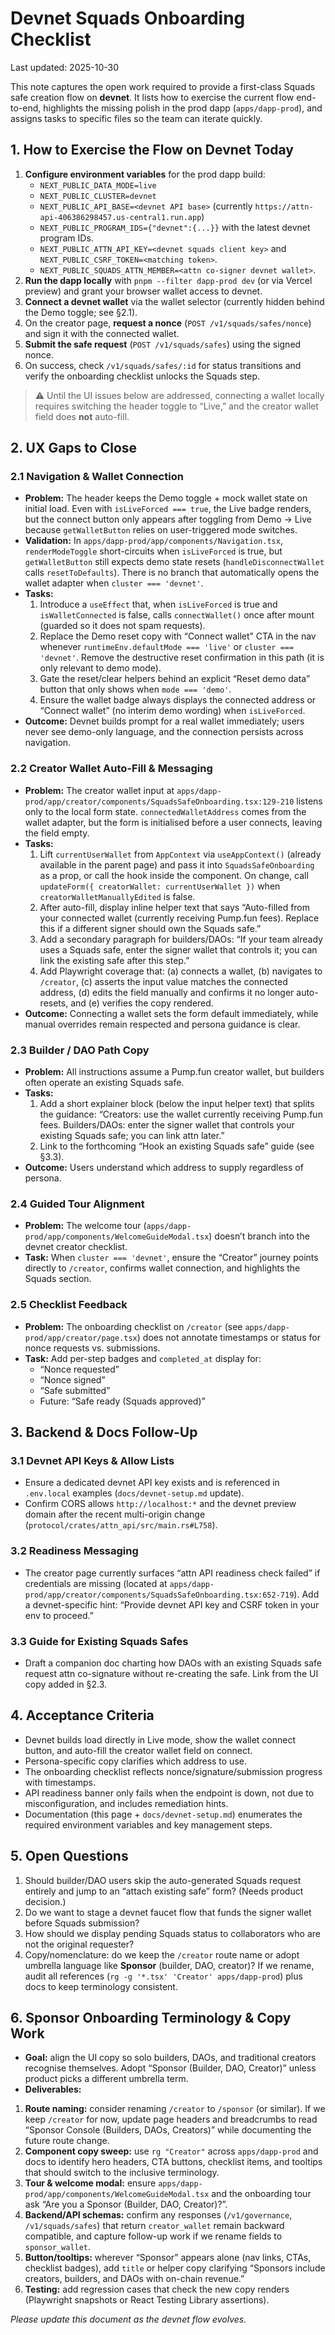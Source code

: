 # Devnet Squads Onboarding Checklist

Last updated: 2025-10-30

This note captures the open work required to provide a first-class Squads safe creation flow on **devnet**. It lists how to exercise the current flow end-to-end, highlights the missing polish in the prod dapp (`apps/dapp-prod`), and assigns tasks to specific files so the team can iterate quickly.

## 1. How to Exercise the Flow on Devnet Today

1. **Configure environment variables** for the prod dapp build:
   - `NEXT_PUBLIC_DATA_MODE=live`
   - `NEXT_PUBLIC_CLUSTER=devnet`
   - `NEXT_PUBLIC_API_BASE=<devnet API base>` (currently `https://attn-api-406386298457.us-central1.run.app`)
   - `NEXT_PUBLIC_PROGRAM_IDS={"devnet":{...}}` with the latest devnet program IDs.
   - `NEXT_PUBLIC_ATTN_API_KEY=<devnet squads client key>` and `NEXT_PUBLIC_CSRF_TOKEN=<matching token>`.
   - `NEXT_PUBLIC_SQUADS_ATTN_MEMBER=<attn co-signer devnet wallet>`.
2. **Run the dapp locally** with `pnpm --filter dapp-prod dev` (or via Vercel preview) and grant your browser wallet access to devnet.
3. **Connect a devnet wallet** via the wallet selector (currently hidden behind the Demo toggle; see §2.1).
4. On the creator page, **request a nonce** (`POST /v1/squads/safes/nonce`) and sign it with the connected wallet.
5. **Submit the safe request** (`POST /v1/squads/safes`) using the signed nonce.
6. On success, check `/v1/squads/safes/:id` for status transitions and verify the onboarding checklist unlocks the Squads step.

> ⚠️ Until the UI issues below are addressed, connecting a wallet locally requires switching the header toggle to “Live,” and the creator wallet field does **not** auto-fill.

## 2. UX Gaps to Close

### 2.1 Navigation & Wallet Connection
- **Problem:** The header keeps the Demo toggle + mock wallet state on initial load. Even with `isLiveForced === true`, the Live badge renders, but the connect button only appears after toggling from Demo → Live because `getWalletButton` relies on user-triggered mode switches.
- **Validation:** In `apps/dapp-prod/app/components/Navigation.tsx`, `renderModeToggle` short-circuits when `isLiveForced` is true, but `getWalletButton` still expects demo state resets (`handleDisconnectWallet` calls `resetToDefaults`). There is no branch that automatically opens the wallet adapter when `cluster === 'devnet'`.
- **Tasks:**
  1. Introduce a `useEffect` that, when `isLiveForced` is true and `isWalletConnected` is false, calls `connectWallet()` once after mount (guarded so it does not spam requests).
  2. Replace the Demo reset copy with “Connect wallet” CTA in the nav whenever `runtimeEnv.defaultMode === 'live'` or `cluster === 'devnet'`. Remove the destructive reset confirmation in this path (it is only relevant to demo mode).
  3. Gate the reset/clear helpers behind an explicit “Reset demo data” button that only shows when `mode === 'demo'`.
  4. Ensure the wallet badge always displays the connected address or “Connect wallet” (no interim demo wording) when `isLiveForced`.
- **Outcome:** Devnet builds prompt for a real wallet immediately; users never see demo-only language, and the connection persists across navigation.

### 2.2 Creator Wallet Auto-Fill & Messaging
- **Problem:** The creator wallet input at `apps/dapp-prod/app/creator/components/SquadsSafeOnboarding.tsx:129-210` listens only to the local form state. `connectedWalletAddress` comes from the wallet adapter, but the form is initialised before a user connects, leaving the field empty.
- **Tasks:**
  1. Lift `currentUserWallet` from `AppContext` via `useAppContext()` (already available in the parent page) and pass it into `SquadsSafeOnboarding` as a prop, or call the hook inside the component. On change, call `updateForm({ creatorWallet: currentUserWallet })` when `creatorWalletManuallyEdited` is false.
  2. After auto-fill, display inline helper text that says “Auto-filled from your connected wallet (currently receiving Pump.fun fees). Replace this if a different signer should own the Squads safe.”
  3. Add a secondary paragraph for builders/DAOs: “If your team already uses a Squads safe, enter the signer wallet that controls it; you can link the existing safe after this step.”
  4. Add Playwright coverage that: (a) connects a wallet, (b) navigates to `/creator`, (c) asserts the input value matches the connected address, (d) edits the field manually and confirms it no longer auto-resets, and (e) verifies the copy rendered.
- **Outcome:** Connecting a wallet sets the form default immediately, while manual overrides remain respected and persona guidance is clear.

### 2.3 Builder / DAO Path Copy
- **Problem:** All instructions assume a Pump.fun creator wallet, but builders often operate an existing Squads safe.
- **Tasks:**
  1. Add a short explainer block (below the input helper text) that splits the guidance: “Creators: use the wallet currently receiving Pump.fun fees. Builders/DAOs: enter the signer wallet that controls your existing Squads safe; you can link attn later.”
  2. Link to the forthcoming “Hook an existing Squads safe” guide (see §3.3).
- **Outcome:** Users understand which address to supply regardless of persona.

### 2.4 Guided Tour Alignment
- **Problem:** The welcome tour (`apps/dapp-prod/app/components/WelcomeGuideModal.tsx`) doesn’t branch into the devnet creator checklist.
- **Task:** When `cluster === 'devnet'`, ensure the “Creator” journey points directly to `/creator`, confirms wallet connection, and highlights the Squads section.

### 2.5 Checklist Feedback
- **Problem:** The onboarding checklist on `/creator` (see `apps/dapp-prod/app/creator/page.tsx`) does not annotate timestamps or status for nonce requests vs. submissions.
- **Task:** Add per-step badges and `completed_at` display for:
  - “Nonce requested”
  - “Nonce signed”
  - “Safe submitted”
  - Future: “Safe ready (Squads approved)”

## 3. Backend & Docs Follow-Up

### 3.1 Devnet API Keys & Allow Lists
- Ensure a dedicated devnet API key exists and is referenced in `.env.local` examples (`docs/devnet-setup.md` update).
- Confirm CORS allows `http://localhost:*` and the devnet preview domain after the recent multi-origin change (`protocol/crates/attn_api/src/main.rs#L758`).

### 3.2 Readiness Messaging
- The creator page currently surfaces “attn API readiness check failed” if credentials are missing (located at `apps/dapp-prod/app/creator/components/SquadsSafeOnboarding.tsx:652-719`). Add a devnet-specific hint: “Provide devnet API key and CSRF token in your env to proceed.”

### 3.3 Guide for Existing Squads Safes
- Draft a companion doc charting how DAOs with an existing Squads safe request attn co-signature without re-creating the safe. Link from the UI copy added in §2.3.

## 4. Acceptance Criteria

- Devnet builds load directly in Live mode, show the wallet connect button, and auto-fill the creator wallet field on connect.
- Persona-specific copy clarifies which address to use.
- The onboarding checklist reflects nonce/signature/submission progress with timestamps.
- API readiness banner only fails when the endpoint is down, not due to misconfiguration, and includes remediation hints.
- Documentation (this page + `docs/devnet-setup.md`) enumerates the required environment variables and key management steps.

## 5. Open Questions

1. Should builder/DAO users skip the auto-generated Squads request entirely and jump to an “attach existing safe” form? (Needs product decision.)
2. Do we want to stage a devnet faucet flow that funds the signer wallet before Squads submission?
3. How should we display pending Squads status to collaborators who are not the original requester?
4. Copy/nomenclature: do we keep the `/creator` route name or adopt umbrella language like **Sponsor** (builder, DAO, creator)? If we rename, audit all references (`rg -g '*.tsx' 'Creator' apps/dapp-prod`) plus docs to keep terminology consistent.

## 6. Sponsor Onboarding Terminology & Copy Work

- **Goal:** align the UI copy so solo builders, DAOs, and traditional creators recognise themselves. Adopt “Sponsor (Builder, DAO, Creator)” unless product picks a different umbrella term.
- **Deliverables:**
 1. **Route naming:** consider renaming `/creator` to `/sponsor` (or similar). If we keep `/creator` for now, update page headers and breadcrumbs to read “Sponsor Console (Builders, DAOs, Creators)” while documenting the future route change.
 2. **Component copy sweep:** use `rg "Creator"` across `apps/dapp-prod` and docs to identify hero headers, CTA buttons, checklist items, and tooltips that should switch to the inclusive terminology.
 3. **Tour & welcome modal:** ensure `apps/dapp-prod/app/components/WelcomeGuideModal.tsx` and the onboarding tour ask “Are you a Sponsor (Builder, DAO, Creator)?”.
 4. **Backend/API schemas:** confirm any responses (`/v1/governance`, `/v1/squads/safes`) that return `creator_wallet` remain backward compatible, and capture follow-up work if we rename fields to `sponsor_wallet`.
  5. **Button/tooltips:** wherever “Sponsor” appears alone (nav links, CTAs, checklist badges), add `title` or helper copy clarifying “Sponsors include creators, builders, and DAOs with on-chain revenue.”
  6. **Testing:** add regression cases that check the new copy renders (Playwright snapshots or React Testing Library assertions).

_Please update this document as the devnet flow evolves._
